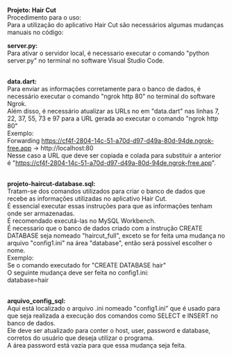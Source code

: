 <b>Projeto: Hair Cut</b> <br/>
Procedimento para o uso: <br/>
Para a utilização do aplicativo Hair Cut são necessários algumas mudanças manuais no código:  <br/>

<b>server.py:</b> <br/>
Para ativar o servidor local, é necessario executar o comando "python server.py" no terminal no software Visual Studio Code. <br/>
<br/>

<b>data.dart:</b> <br/>
Para enviar as informações corretamente para o banco de dados, é necessário executar o comando "ngrok http 80" no terminal do software Ngrok. <br/>
Além disso, é necessário atualizar as URLs no em "data.dart" nas linhas 7, 22, 37, 55, 73 e 97 para a URL gerada ao executar o comando "ngrok http 80"<br/>
Exemplo: <br/>
Forwarding                    https://cf4f-2804-14c-51-a70d-d97-d49a-80d-94de.ngrok-free.app -> http://localhost:80 <br/>
Nesse caso a URL que deve ser copiada e colada para substituir a anterior é "https://cf4f-2804-14c-51-a70d-d97-d49a-80d-94de.ngrok-free.app". <br/>
<br/>

<b>projeto-haircut-database.sql:</b> <br/>
Tratam-se dos comandos utilizados para criar o banco de dados que recebe as informações utilizadas no aplicativo Hair Cut. <br/>
É essencial executar essas instruções para que as informações tenham onde ser armazenadas. <br/>
É recomendado executá-las no MySQL Workbench. <br/>
É necessario que o banco de dados criado com a instrução CREATE DATABASE seja nomeado "haircut_full", exceto se for feita uma mudança no arquivo "config1.ini" na área "database", então será possivel escolher o nome. <br/>
Exemplo: <br/>
Se o comando executado for "CREATE DATABASE hair"<br/>
O seguinte mudança deve ser feita no config1.ini: <br/>
database=hair <br/>
<br/>

<b>arquivo_config_sql:</b><br/>
Aqui está localizado o arquivo .ini nomeado "config1.ini" que é usado para que seja realizada a execução dos comandos como SELECT e INSERT no banco de dados.<br/>
Ele deve ser atualizado para conter o host, user, password e database, corretos do usuário que deseja utilizar o programa. <br/>
A área password está vazia para que essa mudança seja feita.<br/>
<br/>



